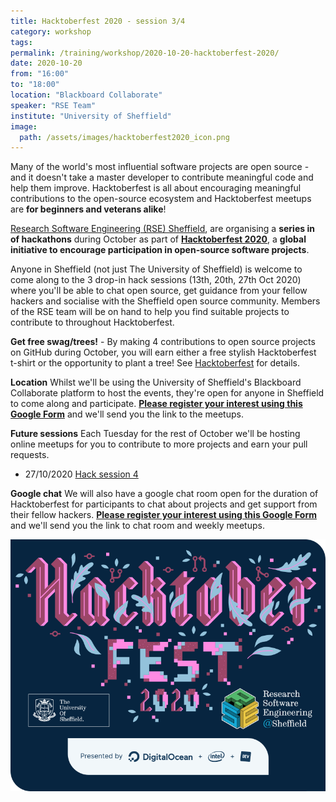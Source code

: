 ```yaml
---
title: Hacktoberfest 2020 - session 3/4
category: workshop
tags:
permalink: /training/workshop/2020-10-20-hacktoberfest-2020/
date: 2020-10-20
from: "16:00"
to: "18:00"
location: "Blackboard Collaborate"
speaker: "RSE Team"
institute: "University of Sheffield"
image:
  path: /assets/images/hacktoberfest2020_icon.png
---
```


Many of the world's most influential software projects are open source - and it doesn't take a master developer to contribute meaningful code and help them improve. Hacktoberfest is all about encouraging meaningful contributions to the open-source ecosystem
and Hacktoberfest meetups are **for beginners and veterans alike**!

[Research Software Engineering (RSE) Sheffield](/),
are organising a **series in of hackathons** during October
as part of [**Hacktoberfest 2020**][hacktoberfest],
a **global initiative to encourage participation in open-source software projects**.

Anyone in Sheffield (not just The University of Sheffield) is welcome to come along to the 3 drop-in hack sessions (13th, 20th, 27th Oct 2020) where you'll be able to chat open source, get guidance from your fellow hackers and socialise with the Sheffield open source community. Members of the RSE team will be on hand to help you find suitable projects to contribute to throughout Hacktoberfest.

**Get free swag/trees!** - By making 4 contributions to open source projects on GitHub during October, you will earn either a free stylish Hacktoberfest t-shirt or the opportunity to plant a tree! See [Hacktoberfest][hacktoberfest] for details.

**Location**
Whilst we'll be using the University of Sheffield's Blackboard Collaborate platform to host the events, they're open for anyone in Sheffield to come along and participate. [**Please register your interest using this Google Form**](https://forms.gle/hkJtLUTgrNamANF86) and we'll send you the link to the meetups.

**Future sessions**
Each Tuesday for the rest of October we'll be hosting online meetups for you to contribute to more projects and earn your pull requests.
* 27/10/2020 [Hack session 4](../../training/workshop/2020-10-27-hacktoberfest-2020/)

**Google chat**
We will also have a google chat room open for the duration of Hacktoberfest for participants to chat about projects and get support from their fellow hackers. [**Please register your interest using this Google Form**](https://forms.gle/hkJtLUTgrNamANF86) and we'll send you the link to chat room and weekly meetups.

<p align="center">
<img src="/assets/images/hacktoberfest_2020_image.png" alt="Hacktoberfest 2020 logo" />
</p>

[hacktoberfest]: https://hacktoberfest.digitalocean.com
